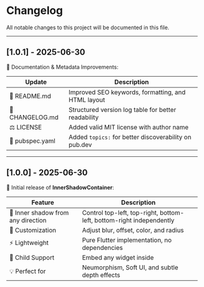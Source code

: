 # Changelog

All notable changes to this project will be documented in this file.

---

## [1.0.1] - 2025-06-30

📝 Documentation & Metadata Improvements:

| Update | Description |
|--------|-------------|
| 📄 README.md | Improved SEO keywords, formatting, and HTML layout |
| 📅 CHANGELOG.md | Structured version log table for better readability |
| ⚖ LICENSE | Added valid MIT license with author name |
| 🔖 pubspec.yaml | Added `topics:` for better discoverability on pub.dev |

---

## [1.0.0] - 2025-06-30

🎉 Initial release of **InnerShadowContainer**:

| Feature | Description |
|--------|-------------|
| 🔹 Inner shadow from any direction | Control top-left, top-right, bottom-left, bottom-right independently |
| 🎨 Customization | Adjust blur, offset, color, and radius |
| ⚡ Lightweight | Pure Flutter implementation, no dependencies |
| 🧩 Child Support | Embed any widget inside |
| 💡 Perfect for | Neumorphism, Soft UI, and subtle depth effects |
